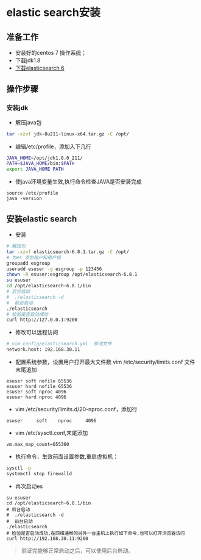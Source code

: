 # elastic search安装

## 准备工作

* 安装好的centos 7 操作系统；
* 下载jdk1.8
* [下载elasticsearch 6](https://artifacts.elastic.co/downloads/elasticsearch/elasticsearch-6.8.1.tar.gz) 


## 操作步骤

### 安装jdk 

* 解压java包

```bash
tar -xzvf jdk-8u211-linux-x64.tar.gz -C /opt/
```

* 编辑/etc/profile，添加入下几行

```bash
JAVA_HOME=/opt/jdk1.8.0_211/
PATH=$JAVA_HOME/bin:$PATH
export JAVA_HOME PATH
```

* 使java环境变量生效,执行命令检查JAVA是否安装完成   
```
source /etc/profile
java -version
```


## 安装elastic search 

* 安装 

```bash
# 解压包
tar -xzvf elasticsearch-6.8.1.tar.gz -C /opt/
# 为es 添加用户和用户组
groupadd esgroup
useradd esuser -g esgroup -p 123456
chown -R esuser:esgroup /opt/elasticsearch-6.8.1
su esuser
cd /opt/elasticsearch-6.8.1/bin
# 后台启动
#  ./elasticsearch -d  
#  前台启动
./elasticsearch
# 检验是否启动成功
curl http://127.0.0.1:9200
```

* 修改可以远程访问

```bash
# vim config/elasticsearch.yml  修改文件
network.host: 192.168.30.11
```

* 配置系统参数，设置用户打开最大文件数   vim /etc/security/limits.conf 文件末尾追加  
```
esuser soft nofile 65536
esuser hard nofile 65536
esuser soft nproc 4096
esuser hard nproc 4096
```
*  vim /etc/security/limits.d/20-nproc.conf，添加行 

```
esuser     soft    nproc     4096
```

* vim /etc/sysctl.conf,末尾添加

```
vm.max_map_count=655360
```

* 执行命令，生效前面设置参数,重启虚拟机： 
```bash
sysctl -p 
systemctl stop firewalld
```


* 再次启动es  

```
su esuser
cd /opt/elasticsearch-6.8.1/bin
# 后台启动
#  ./elasticsearch -d  
#  前台启动
./elasticsearch
# 检验是否启动成功,在网络通畅的另外一台主机上执行如下命令,也可以打开浏览器访问
curl http://192.168.30.11:9200
```


>  验证完能够正常启动之后，可以使用后台启动。